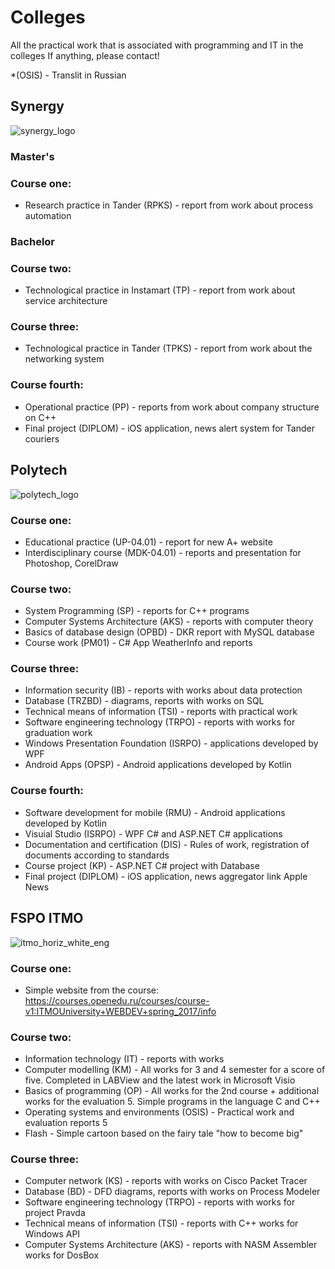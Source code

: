 # Colleges
All the practical work that is associated with programming and IT in the colleges
If anything, please contact!

*(OSIS) - Translit in Russian
## Synergy
![synergy_logo](https://user-images.githubusercontent.com/26763098/206665334-76528d55-3cca-4b1c-9012-d6ef37841f96.png)

### Master's
### Course one:
* Research practice in Tander (RPKS) - report from work about process automation

### Bachelor
### Course two:
* Technological practice in Instamart (TP) - report from work about service architecture

### Course three:
* Technological practice in Tander (TPKS) - report from work about the networking system

### Course fourth:
* Operational practice (PP) - reports from work about company structure on C++
* Final project (DIPLOM) - iOS application, news alert system for Tander couriers

## Polytech
![polytech_logo](https://user-images.githubusercontent.com/26763098/51233719-a9166600-197b-11e9-81fa-acf81bd5fac8.jpg)

### Course one:
* Educational practice (UP-04.01) - report for new A+ website
* Interdisciplinary course (MDK-04.01) - reports and presentation for Photoshop, CorelDraw

### Course two:
* System Programming (SP) - reports for C++ programs
* Computer Systems Architecture (AKS) - reports with computer theory
* Basics of database design (OPBD) - DKR report with MySQL database
* Course work (PM01) - C# App WeatherInfo and reports

### Course three:
* Information security (IB) - reports with works about data protection
* Database (TRZBD) - diagrams, reports with works on SQL
* Technical means of information (TSI) - reports with practical work
* Software engineering technology (TRPO) - reports with works for graduation work
* Windows Presentation Foundation (ISRPO) - applications developed by WPF
* Android Apps (OPSP) - Android applications developed by Kotlin

### Course fourth:
* Software development for mobile (RMU) - Android applications developed by Kotlin
* Visuial Studio (ISRPO) - WPF C# and ASP.NET C# applications
* Documentation and certification (DIS) - Rules of work, registration of documents according to standards
* Course project (KP) - ASP.NET C# project with Database
* Final project (DIPLOM) - iOS application, news aggregator link Apple News

## FSPO ITMO
![itmo_horiz_white_eng](https://user-images.githubusercontent.com/26763098/42324898-400c776e-806d-11e8-8d15-793bdcd81251.jpg)

### Course one:
* Simple website from the course: https://courses.openedu.ru/courses/course-v1:ITMOUniversity+WEBDEV+spring_2017/info

### Course two:
* Information technology (IT) - reports with works
* Computer modelling (KM) - All works for 3 and 4 semester for a score of five. Completed in LABView and the latest work in Microsoft Visio
* Basics of programming (OP) - All works for the 2nd course + additional works for the evaluation 5. Simple programs in the language C and C++
* Operating systems and environments (OSIS) - Practical work and evaluation reports 5
* Flash - Simple cartoon based on the fairy tale "how to become big"

### Course three:
* Computer network (KS) - reports with works on Cisco Packet Tracer
* Database (BD) - DFD diagrams, reports with works on Process Modeler
* Software engineering technology (TRPO) - reports with works for project Pravda
* Technical means of information (TSI) - reports with C++ works for Windows API
* Computer Systems Architecture (AKS) - reports with NASM Assembler works for DosBox
